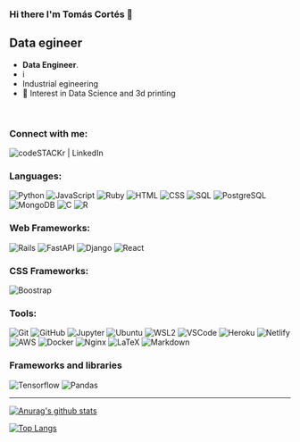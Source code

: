 ### Hi there I'm Tomás Cortés 👋

## Data egineer

- **Data Engineer**.
- i
- Industrial egineering
- 🤔 Interest in Data Science and 3d printing
<br />

<!--
- 👯 I’m looking to collaborate on ...
- 🤔 I’m looking for help with ...
- 💬 Ask me about ...
- 📫 How to reach me: ...
- 😄 Pronouns: ...
- ⚡ Fun fact: ...
-->

### Connect with me:

<!-- [<img align="left" alt="codeSTACKr.com" width="22px" src="https://raw.githubusercontent.com/iconic/open-iconic/master/svg/globe.svg" />][website]
[<img align="left" alt="codeSTACKr | YouTube" width="22px" src="https://cdn.jsdelivr.net/npm/simple-icons@v3/icons/youtube.svg" />][youtube]
-->
<!-- 
[<img align="left" alt="codeSTACKr | Telegram" src="https://img.shields.io/badge/Telegram-2CA5E0?style=for-the-badge&logo=telegram&logoColor=white" />][telegram]
-->
[<img align="left" alt="codeSTACKr | LinkedIn" src="https://img.shields.io/badge/LinkedIn-0077B5?style=for-the-badge&logo=linkedin&logoColor=white" />][linkedin]

<br />

### Languages:

![Python](https://img.shields.io/badge/Python-FFD43B?style=for-the-badge&logo=python)
![JavaScript](https://img.shields.io/badge/JavaScript-black?style=for-the-badge&logo=JavaScript&logoColor=FFD43B)
![Ruby](https://img.shields.io/badge/ruby-cc0000?style=for-the-badge&logo=ruby&logoColor=black)
![HTML](https://img.shields.io/badge/HTML-white?style=for-the-badge&logo=HTML5)
![CSS](https://img.shields.io/badge/CSS-steelblue?style=for-the-badge&logo=css3&logoColor=black)
![SQL](https://img.shields.io/badge/SQL-e30052?style=for-the-badge&logo=SQL)
![PostgreSQL](https://img.shields.io/badge/PostgreSQL-316192?style=for-the-badge&logo=postgresql&logoColor=white)
![MongoDB](https://img.shields.io/badge/MongoDB-ffffff?style=for-the-badge&logo=MongoDB)
![C](https://img.shields.io/badge/C-00599C?style=for-the-badge&logo=c&logoColor=white)
![R](https://img.shields.io/badge/R-00599C?style=for-the-badge&logo=R&logoColor=yellow)
<br />

### Web Frameworks:

![Rails](https://img.shields.io/badge/Rails-cc0000?style=for-the-badge&logo=rubyonrails&logoColor=black)
![FastAPI](https://img.shields.io/badge/fastapi-109989?style=for-the-badge&logo=FASTAPI&logoColor=white)
![Django](https://img.shields.io/badge/Django-092E20?style=for-the-badge&logo=django&logoColor=white)
![React](https://img.shields.io/badge/react-232F3E?style=for-the-badge&logo=react&logoColor=00C7B7)

### CSS Frameworks:

![Boostrap](https://img.shields.io/badge/bootstrap-7952b3?style=for-the-badge&logo=bootstrap&logoColor=ffffff)
<br />

### Tools:

![Git](https://img.shields.io/badge/Git-F05032?style=for-the-badge&logo=git&logoColor=white)
![GitHub](https://img.shields.io/badge/GitHub-121011?style=for-the-badge&logo=GitHub&logoColor=white)
![Jupyter](https://img.shields.io/badge/Jupyter-F37626.svg?&style=for-the-badge&logo=Jupyter&logoColor=white)
![Ubuntu](https://img.shields.io/badge/ubuntu-dd4814?style=for-the-badge&logo=ubuntu&logoColor=white)
![WSL2](https://img.shields.io/badge/WSL_2-000000?style=for-the-badge&logo=linux&logoColor=white)
![VSCode](https://img.shields.io/badge/Visual_Studio_Code-00599C?style=for-the-badge&logo=visualstudiocode&logoColor=white)
![Heroku](https://img.shields.io/badge/Heroku-430098?style=for-the-badge&logo=heroku&logoColor=white)
![Netlify](https://img.shields.io/badge/Netlify-00C7B7?style=for-the-badge&logo=netlify&logoColor=white)
![AWS](https://img.shields.io/badge/Amazon_AWS-232F3E?style=for-the-badge&logo=amazon-aws&logoColor=e1ad01)
![Docker](https://img.shields.io/badge/Docker-2CA5E0?style=for-the-badge&logo=docker&logoColor=white)
![Nginx](https://img.shields.io/badge/Nginx-009639?style=for-the-badge&logo=nginx&logoColor=white)
![LaTeX](https://img.shields.io/badge/LaTeX-47A141?style=for-the-badge&logo=LaTeX&logoColor=white)
![Markdown](https://img.shields.io/badge/markdown-white?style=for-the-badge&logo=markdown&logoColor=black)
<br />

### Frameworks and libraries
![Tensorflow](https://img.shields.io/badge/Tensorflow-FF6F00?style=for-the-badge&logo=Tensorflow&logoColor=white)
![Pandas](https://img.shields.io/badge/Pandas-2C2D72?style=for-the-badge&logo=pandas&logoColor=white)



---


[![Anurag's github stats](https://github-readme-stats.vercel.app/api?username=tomascortes&count_private=true&show_icons=true&theme=onedark&&include_all_commits=true)](https://github.com/anuraghazra/github-readme-stats)

[![Top Langs](https://github-readme-stats.vercel.app/api/top-langs/?username=tomascortes&count_private=true&show_icons=true&langs_count=8&layout=compact&custom_title=Top%20Langs&theme=tokyonight)](https://github.com/anuraghazra/github-readme-stats)



<!--
[![Readme Card](https://github-readme-stats.vercel.app/api/pin/?username=tomascortes&repo=Migrations-Associations&theme=tokyonight)](https://github.com/tomascortes/Migrations-Associations)
[![Readme Card](https://github-readme-stats.vercel.app/api/pin/?username=tomascortes&repo=Data-Structures-And-Algorithms&theme=tokyonight)](https://github.com/tomascortes/Data-Structures-And-Algorithms)
<br />
[![Readme Card](https://github-readme-stats.vercel.app/api/pin/?username=tomascortes&repo=bookkers-frontend&theme=tokyonight)](https://github.com/tomascortes/bookkers-frontend)
[![Readme Card](https://github-readme-stats.vercel.app/api/pin/?username=tomascortes&repo=bookkers-backend&theme=tokyonight)](https://github.com/tomascortes/bookkers-backend)
<br />

-->


<!-- 
[website]: https://codeSTACKr.com
[course]: http://vsCodeHero.com
[youtube]: https://youtube.com/codeSTACKr -->
<!-- 
[telegram]: https://t.me//
-->
[linkedin]: [https://www.linkedin.com/](https://www.linkedin.com/in/tomas-cortes-de-la-fuente-8288191b1/)
